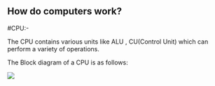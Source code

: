## How do computers work?
#CPU:-

The CPU contains various units like ALU , CU(Control Unit) which can perform a variety of operations.

The Block diagram of a CPU is as follows:


![](https://www.google.com/url?sa=i&url=https%3A%2F%2Fin.pinterest.com%2Fpin%2F438115869996871917%2F&psig=AOvVaw021zzU_Wk8AKpyIIgPSHcq&ust=1723358199502000&source=images&cd=vfe&opi=89978449&ved=0CA8QjRxqFwoTCIiO3tvn6YcDFQAAAAAdAAAAABAK.png)







